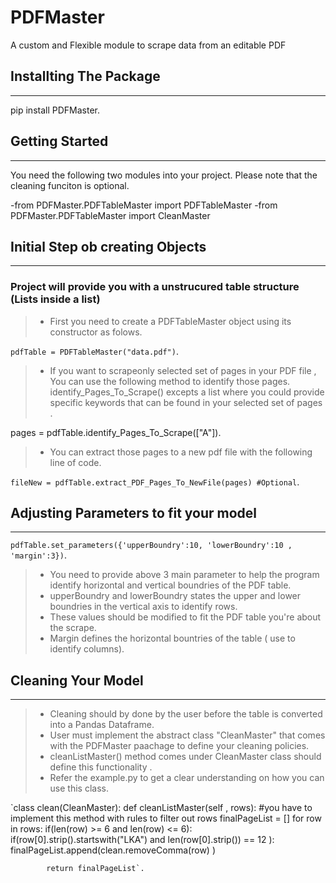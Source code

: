 # PDFMaster
A custom and Flexible module to scrape data from an editable PDF

## Installting The Package
--------------------
pip install PDFMaster.


## Getting Started
---------------------
You need the following two modules into your project. Please note that the cleaning funciton is optional.

-from PDFMaster.PDFTableMaster import PDFTableMaster
-from PDFMaster.PDFTableMaster import CleanMaster



## Initial Step ob creating Objects
---------------------
### Project will provide you with a unstrucured table structure (Lists inside a list)

> - First you need to create a PDFTableMaster object using its constructor as folows.

`pdfTable = PDFTableMaster("data.pdf")`.


> -  If you want to scrapeonly selected set of pages in your PDF file , You can use the following method to identify those pages.
    identify_Pages_To_Scrape() excepts a list where you could provide specific keywords that can be found in your selected set of pages .

pages = pdfTable.identify_Pages_To_Scrape(["A"]).


> -  You can extract those pages to a new pdf file with the following line of code.
    
`fileNew = pdfTable.extract_PDF_Pages_To_NewFile(pages) #Optional`.


## Adjusting Parameters to fit your model
---------------------
`pdfTable.set_parameters({'upperBoundry':10, 'lowerBoundry':10 , 'margin':3})`.

> - You need to provide above 3 main parameter to help the program identify horizontal and vertical boundries of the PDF table.
> - upperBoundry and lowerBoundry states the upper and lower boundries in the vertical axis to identify rows.
> - These values should be modified to fit the PDF table you're about the scrape.
> - Margin defines the horizontal bountries of the table ( use to identify columns).


## Cleaning Your Model
----------------------

> - Cleaning should by done by the user before the table is converted into a Pandas Dataframe.
> - User must implement the abstract class "CleanMaster" that comes with the PDFMaster paachage to define your cleaning policies.
> - cleanListMaster() method comes under CleanMaster class should define this functionality .
> - Refer the example.py to get a clear understanding on how you can use this class.

`class clean(CleanMaster):
        def cleanListMaster(self , rows):
            #you have to implement this method with rules to filter out rows
            finalPageList = []
            for row in rows:
                if(len(row) >= 6 and len(row) <= 6):
                    if(row[0].strip().startswith("LKA") and len(row[0].strip())  == 12 ):
                        finalPageList.append(clean.removeComma(row) )   
          
            return finalPageList`.
